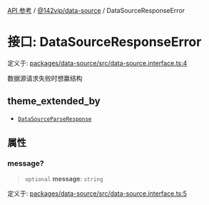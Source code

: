 [API 参考](../../../index.md) / [@142vip/data-source](../index.md) / DataSourceResponseError

# 接口: DataSourceResponseError

定义于: [packages/data-source/src/data-source.interface.ts:4](https://github.com/142vip/core-x/blob/724c9f80a9f43d7639fb0f15c0381f9ca258849b/packages/data-source/src/data-source.interface.ts#L4)

数据源请求失败时想赢结构

## theme_extended_by

- [`DataSourceParseResponse`](DataSourceParseResponse.md)

## 属性

### message?

> `optional` **message**: `string`

定义于: [packages/data-source/src/data-source.interface.ts:5](https://github.com/142vip/core-x/blob/724c9f80a9f43d7639fb0f15c0381f9ca258849b/packages/data-source/src/data-source.interface.ts#L5)
